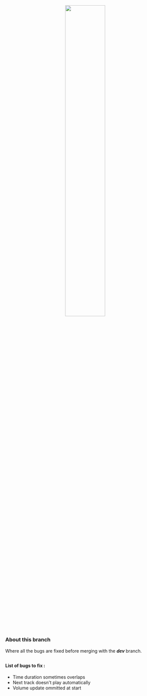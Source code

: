 <div align="center">
<img src="https://i.ibb.co/QjSHzMX/tracklist.png" style="width:50%">
</div>

## 

### About this branch
Where all the bugs are fixed before merging with the ***dev*** branch.

##

#### List of bugs to fix :
 - Time duration sometimes overlaps
 - Next track doesn't play automatically
 - Volume update ommitted at start

